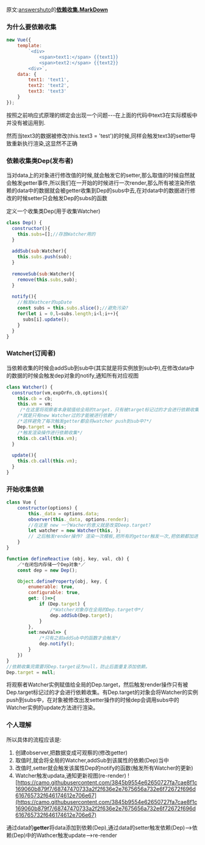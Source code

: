 原文:[answershuto](https://github.com/answershuto)的[**依赖收集.MarkDown**](https://github.com/answershuto/learnVue/blob/master/docs/%E4%BE%9D%E8%B5%96%E6%94%B6%E9%9B%86.MarkDown)



### 为什么要依赖收集

```js
new Vue({
    template: 
        `<div>
            <span>text1:</span> {{text1}}
            <span>text2:</span> {{text2}}
        <div>`,
    data: {
        text1: 'text1',
        text2: 'text2',
        text3: 'text3'
    }
});
```

按照之前响应式原理的绑定会出现一个问题---在上面的代码中text3在实际模板中并没有被运用到.

然而当text3的数据被修改(this.text3 = 'test')的时候,同样会触发text3的setter导致重新执行渲染,这显然不正确



### 依赖收集类Dep(发布者)

当对data上的对象进行修改值的时候,就会触发它的setter,那么取值的时候自然就会触发getter事件,所以我们在一开始的时候进行一次render,那么所有被渲染所依赖的data中的数据就会被getter收集到Dep的subs中去,在对data中的数据进行修改的时候setter只会触发Dep的subs的函数

定义一个收集类Dep(用于收集Watcher)

```js
class Dep() {
  constructor(){
    this.subs=[];//存放Watcher用的
  }
  
  addSub(sub:Watcher){
    this.subs.push(sub);
  }
  
  removeSub(sub:Watcher){
    remove(this.subs,sub);
  }
  
  notify(){
    //触发Wathcer的upDate
    const subs = this.subs.slice();//避免污染?
    for(let i = 0,l=subs.length;i<l;i++){
      subs[i].update();
    }
  }
}
```



### Watcher(订阅者)

当依赖收集的时候会addSub到sub中(其实就是将实例放到sub中),在修改data中的数据的时候会触发dep对象的notify,通知所有对应视图

```js
class Watcher() {
  constructor(vm,expOrFn,cb,options){
    this.cb = cb;
    this.vm = vm;
     /*在这里将观察者本身赋值给全局的target，只有被target标记过的才会进行依赖收集*/
    /*就是只有new Watcher过的才能被进行依赖*/
    /*这样避免了每次触发getter都会将watcher push到sub中?*/
    Dep.target = this;
    /*触发渲染操作进行依赖收集*/
    this.cb.call(this.vm);
  }
  
  update(){
    this.cb.call(this.vm);
  }
}
```



### 开始收集依赖

```js
class Vue {
    constructor(options) {
        this._data = options.data;
        observer(this._data, options.render);
      	//在这里 new 一个Wacher的意义就是改变Deep.target?
        let watcher = new Watcher(this, );
      	// 之后触发render操作? 渲染一次模板,把所有的getter触发一次,把依赖都加进去?
    }
}

function defineReactive (obj, key, val, cb) {
    ／*在闭包内存储一个Dep对象*／
    const dep = new Dep();

    Object.defineProperty(obj, key, {
        enumerable: true,
        configurable: true,
        get: ()=>{
            if (Dep.target) {
                /*Watcher对象存在全局的Dep.target中*/
                dep.addSub(Dep.target);
            }
        },
        set:newVal=> {
            /*只有之前addSub中的函数才会触发*/
            dep.notify();
        }
    })
}
//依赖收集完需要将Dep.target设为null，防止后面重复添加依赖。
Dep.target = null;
```

将观察者Watcher实例赋值给全局的Dep.target，然后触发render操作只有被Dep.target标记过的才会进行依赖收集。有Dep.target的对象会将Watcher的实例push到subs中，在对象被修改出发setter操作的时候dep会调用subs中的Watcher实例的update方法进行渲染。



### 个人理解

所以具体的流程应该是:

1. 创建observer,把数据变成可观察的(修改getter)
2. 取值时,就会将全局的Watcher,addSub到该属性的依赖(Dep)当中
3. 改值时,setter就会触发该属性Dep的notify的函数(触发所有Watcher的更新)
4. Watcher触发updata,通知更新视图(re-render)
![https://camo.githubusercontent.com/3845b9554e62650727fa7cae8f1c169060b879f7/68747470733a2f2f636e2e7675656a732e6f72672f696d616765732f646174612e706e67](https://camo.githubusercontent.com/3845b9554e62650727fa7cae8f1c169060b879f7/68747470733a2f2f636e2e7675656a732e6f72672f696d616765732f646174612e706e67)

通过data的**getter**将data添加到依赖(Dep),通过data的setter触发依赖(Dep)-->依赖(Dep)中的Wathcer触发update-->re-render
